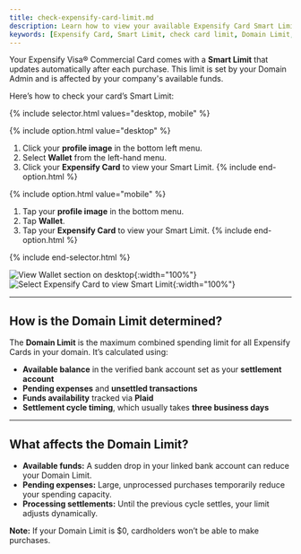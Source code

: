 ```yaml
---
title: check-expensify-card-limit.md
description: Learn how to view your available Expensify Card Smart Limit and understand what determines your Domain Limit.
keywords: [Expensify Card, Smart Limit, check card limit, Domain Limit, Wallet, virtual card, settlement account, available funds]
---
```


<div id="new-expensify" markdown="1">

Your Expensify Visa® Commercial Card comes with a **Smart Limit** that updates automatically after each purchase. This limit is set by your Domain Admin and is affected by your company's available funds.

Here’s how to check your card’s Smart Limit:

{% include selector.html values="desktop, mobile" %}

{% include option.html value="desktop" %}
1. Click your **profile image** in the bottom left menu.
2. Select **Wallet** from the left-hand menu.
3. Click your **Expensify Card** to view your Smart Limit.
{% include end-option.html %}

{% include option.html value="mobile" %}
1. Tap your **profile image** in the bottom menu.
2. Tap **Wallet**.
3. Tap your **Expensify Card** to view your Smart Limit.
{% include end-option.html %}

{% include end-selector.html %}

![View Wallet section on desktop]({{site.url}}/assets/images/wallet-01.png){:width="100%"}
![Select Expensify Card to view Smart Limit]({{site.url}}/assets/images/wallet-02.png){:width="100%"}

---

## How is the Domain Limit determined?

The **Domain Limit** is the maximum combined spending limit for all Expensify Cards in your domain. It’s calculated using:

- **Available balance** in the verified bank account set as your **settlement account**
- **Pending expenses** and **unsettled transactions**
- **Funds availability** tracked via **Plaid**
- **Settlement cycle timing**, which usually takes **three business days**

---

## What affects the Domain Limit?

- **Available funds:** A sudden drop in your linked bank account can reduce your Domain Limit.
- **Pending expenses:** Large, unprocessed purchases temporarily reduce your spending capacity.
- **Processing settlements:** Until the previous cycle settles, your limit adjusts dynamically.
  
**Note:** If your Domain Limit is $0, cardholders won’t be able to make purchases.

</div>
